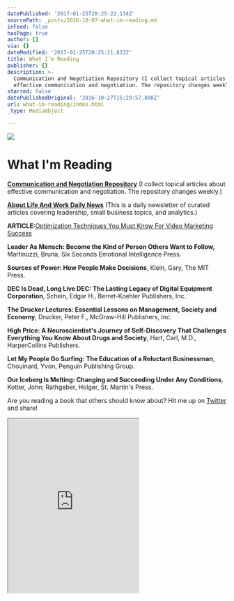 ```yaml
---
datePublished: '2017-01-25T20:25:22.134Z'
sourcePath: _posts/2016-10-07-what-im-reading.md
inFeed: false
hasPage: true
author: []
via: {}
dateModified: '2017-01-25T20:25:21.822Z'
title: What I’m Reading
publisher: {}
description: >-
  Communication and Negotiation Repository (I collect topical articles about
  effective communication and negotiation. The repository changes weekly.)
starred: false
datePublishedOriginal: '2016-10-27T15:29:57.888Z'
url: what-im-reading/index.html
_type: MediaObject

---
```

![](https://the-grid-user-content.s3-us-west-2.amazonaws.com/6a10788e-e880-4cf0-9d00-6fef7ea456d4.png)

# What I'm Reading

**[Communication and Negotiation Repository][0]** (I collect topical articles about effective communication and negotiation. The repository changes weekly.)

**[About Life And Work Daily News][1]** (This is a daily newsletter of curated articles covering leadership, small business topics, and analytics.)

**ARTICLE:**[Optimization Techniques You Must Know For Video Marketing Success][2]

**Leader As Mensch: Become the Kind of Person Others Want to Follow,** Martinuzzi, Bruna, Six Seconds Emotional Intelligence Press.

**Sources of Power: How People Make Decisions**, Klein, Gary, The MIT Press.

**DEC Is Dead, Long Live DEC: The Lasting Legacy of Digital Equipment Corporation**, Schein, Edgar H., Berret-Koehler Publishers, Inc.

**The Drucker Lectures: Essential Lessons on Management, Society and Economy**, Drucker, Peter F., McGraw-Hill Publishers, Inc.

**High Price: A Neuroscientist's Journey of Self-Discovery That Challenges Everything You Know About Drugs and Society**, Hart, Carl, M.D., HarperCollins Publishers.

**Let My People Go Surfing: The Education of a Reluctant Businessman**, Chouinard, Yvon, Penguin Publishing Group.

**Our Iceberg Is Melting: Changing and Succeeding Under Any Conditions**, Kotter, John; Rathgeber, Holger, St. Martin's Press.

Are you reading a book that others should know about? Hit me up on [Twitter][3] and share!

<iframe src="https://the-grid.github.io/ed-userhtml/?g=eJy1VltPIzcUfia_4nR21QDayQQKWsitSimUSgGpotI-VFXkGZ9JDB571vYkpKv97z32ZBICgq1W6lOUc_3Oxd-ZwQ9xDL_gTCi4YUJezEVRwp2YqaqEK20KiONRayCFeoC5wXwYJUnGVSwKNkPbKcgl8y6dTBcJFinyTHNMMsmsFVl81J1-7GTWRmBQDiPrVhLtHNFF4FYlDiOHjy7xBpQkaF_K994V2TSEntqA60vKsoeZ0ZXivXd5nvchk8hMT2Lu-pBr5XpHJ-UjXKNcoBMZ-zA2gskPlikbWzSCPGApuJv3Trrd8rH_tbWXHMKYc1jpyoBePu1F7ptQQ9MLNEZwtEDdCqZWOIRtVaCNV7m5sGuXVOrsodPaA4BPSE2gNhWoOBR6IdSstgw2wEjq5gglGSH3you7OwiNdzpori_Hv4LO68zXf95MIBcSO3CYtAZJSEdN5GIBgg-jZz3z_Q2VsMwJrfwYOc5RmVWnskcnHSmsiwumaKphlLZKbWZEikmprfu5Gmbs4zmenbDuyQlPEY_Z-fHp6RnL-Y-sKPuUkR13efcoT8_PIijQzTWB8L7RGk4c4HDk8SZ27BFFoFiBb1uEdRpGCyYFZw5peZiZoRtG01Qy9UAhdKMbtajV8FobphRWS-m3ajA_Hv1GIxununIwETmGEXzS5gFucWlhkJBF3dB1fqE4bZNDGxv8XAmDPBoNbMlUY8Cso_WyD9HokCZCihFsfKDxGSQUcjcw1Z4LlDz2W10GdJKlKP3yeS3Glzfj3yfR6NI_OL-pBq2lMt9OTmsRwvh4QpVUZv240EeJgFpW0b9mAHWKJlqDFtbGdTM3QFrfVcXV7fjmMhpdCWMd3FLW7y7B88OLCurwzyvYYl-n_z7sk9p5wv4X6JNvQJ_sQt97suBI22hLrSzaTYBAiL6KvadFNnbbsMRn2sRbeWCRYcSFLSVb9ZRWSCu-zvmNWLbKMtrK_xqt_g2P1Z8gg0xCibok0rRzXUlOj9p5hpM1SxKv-veJjyVmDmZae7okmrQQA9fB2CDRKtbmxMR-HDV9p6SsCcD6c7ZhiDVAoinhWbEHLLVaVg774I9JD-LTbrgQETA6IfFcED0ReTpT-UpeTrUeZjp9lS2nT2nSsZToAR-HUXy03YimQxuUuzPdyUpEWYjtNt01vNkgsVvBqyy8WZq0ck6r3fzrl5L4Nm4fjncs1xja4VTfswWrpW2wJhu2k8T-1GEF-0crtrThpnA6rFIz_vyz4d4mBKwh8M69bROEOtjo7VSj_bxS4aDtvz-AL0vqpl52cl-7hSEoXMLYGLbaP-hDo_SRnitrj7-6fw_bgd_a_dosSAIBthubI5IEHtnYeIkHtjE5JsFkx-R4Y_J1__6PCs3q4KC_YAbeF9k9YallHaUvtMqlyNy-37CD_qYNLf9GLv13w-49o23-F0X7RhU" height="400" style=""></iframe>



[0]: http://eepurl.com/cjb-Wn?target="new" "Communication and Negotiation Repository"
[1]: http://dehenry.com/about-life-and-work-daily-news "ALAW Daily Newsletter"
[2]: http://www.socialmediatoday.com/marketing/video-marketing-trends-12-optimization-techniques-know?nkvid "Optimization Techniques"
[3]: https://twitter.com/entwistletx "Twitter"